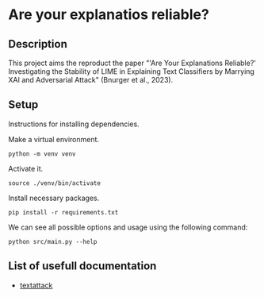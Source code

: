 # Are your explanatios reliable?

## Description
This project aims the reproduct the paper "'Are Your Explanations Reliable?'
Investigating the Stability of LIME in Explaining Text Classifiers by Marrying
XAI and Adversarial Attack" (Bnurger et al., 2023).

## Setup
Instructions for installing dependencies.

Make a virtual environment.
```
python -m venv venv
```

Activate it.
```
source ./venv/bin/activate
```

Install necessary packages.
```
pip install -r requirements.txt
```

We can see all possible options and usage using the following command:
```
python src/main.py --help
```

## List of usefull documentation
- [textattack](https://textattack.readthedocs.io/en/latest/0_get_started/basic-Intro.html)
